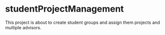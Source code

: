# studentProjectManagement
This project is about to create student groups and assign them projects and multiple advisors.
